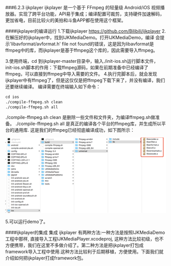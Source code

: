 ###6.2.3 ijkplayer
ijkplayer 是一个基于 FFmpeg 的轻量级 Android/iOS 视频播放器。实现了跨平台功能，API易于集成；编译配置可裁剪，支持硬件加速解码，更加省电，目前比较火的美拍和斗鱼APP都在使用这个框架。

####ijkplayer的编译运行
  1.下载ijkplayer https://github.com/Bilibili/ijkplayer
  2.在解压好的ijkplayer中，找到IJKMediaDemo。打开IJKMediaDemo，编译
会提示'libavformat/avformat.h' file not found的错误，这是因为libavformat是ffmpeg中的库，而ijkplayer是基于ffmpeg这个库的，因此需要导入ffmpeg。

  3.使用终端，cd 到ijkplayer-master目录中，输入./init-ios.sh运行脚本文件，init-ios.sh脚本的作用：下载ffmpeg源码，如果在前期准备中已经编译了ffmpeg，可以直接到ffmpeg中导入需要的文件。
  4.执行完脚本后，就会发现ijkplayer中有ffmpeg了，但是这仅仅是把ffmpeg下载下来了，并没有编译，我们还要继续编译。
编译需要在终端输入如下命令：

```
cd ios
./compile-ffmpeg.sh clean
./compile-ffmpeg.sh all
```
./compile-ffmpeg.sh clean 是删除一些文件和文件夹，为编译ffmpeg.sh做准备。
./compile-ffmpeg.sh all 是真正的编译各个平台的ffmpeg库，并生成所以平台的通用库.
这是我们的ffmpeg已经彻底编译成功，如下图所示：

![](/assets/6-2-5.png)

  5.可以运行demo了。


####ijkplayer的集成
集成 ijkplayer 有两种方法:一种方法是按照IJKMediaDemo工程中那样, 直接导入工程IJKMediaPlayer.xcodeproj, 这种方法比较初级，也不方便携带，我们在这里不多做介绍了。第二种方法是把ijkplayer打包成framework导入工程中使用.这种方法比较利于后期移植，方便使用。下面我们就介绍如何把ijkplayer打成framework包。

